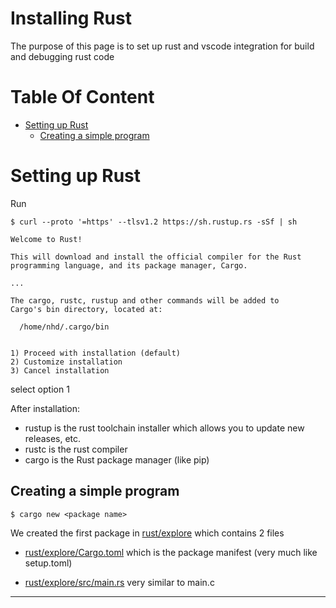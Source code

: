 # Installing Rust

The purpose of this page is to set up rust and vscode integration for build and debugging rust code

# Table Of Content

- [Setting up Rust](#setting-up-rust)
    - [Creating a simple program](#creating-a-simple-program)

# Setting up Rust

Run
```shell
$ curl --proto '=https' --tlsv1.2 https://sh.rustup.rs -sSf | sh

Welcome to Rust!

This will download and install the official compiler for the Rust
programming language, and its package manager, Cargo.

...

The cargo, rustc, rustup and other commands will be added to
Cargo's bin directory, located at:

  /home/nhd/.cargo/bin


1) Proceed with installation (default)
2) Customize installation
3) Cancel installation

```
select option 1

After installation:

- rustup is the rust toolchain installer which allows you to update new releases, etc.
- rustc is the rust compiler
- cargo is the Rust package manager (like pip)

## Creating a simple program

```shell
$ cargo new <package name>
```
We created the first package in [rust/explore](../rust/explore) which contains 2 files

- [rust/explore/Cargo.toml](../rust/explore/Cargo.toml) which is the package manifest (very much like setup.toml)

- [rust/explore/src/main.rs](../rust/explore/src/main.rs) very similar to main.c

---


